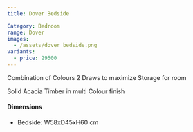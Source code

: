 ```yaml
---
title: Dover Bedside

Category: Bedroom
range: Dover
images:
  - /assets/dover bedside.png
variants:
  - price: 29500
---
```

Combination of Colours
2 Draws to maximize Storage for room

Solid Acacia Timber in multi Colour finish

#### Dimensions
* Bedside: W58xD45xH60 cm
